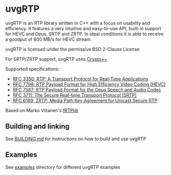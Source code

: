 # uvgRTP

uvgRTP is an RTP library written in C++ with a focus on usability and efficiency. It features a very intuitive and easy-to-use API, built-in support for HEVC and Opus, SRTP and ZRTP. In ideal conditions it is able to receive a goodput of 600 MB/s for HEVC stream.

uvgRTP is licensed under the permissive BSD 2-Clause License

For SRTP/ZRTP support, uvgRTP uses [Crypto++](https://www.cryptopp.com/)

Supported specifications:
   * [RFC 3350: RTP: A Transport Protocol for Real-Time Applications](https://tools.ietf.org/html/rfc3550)
   * [RFC 7798: RTP Payload Format for High Efficiency Video Coding (HEVC)](https://tools.ietf.org/html/rfc7798)
   * [RFC 7587: RTP Payload Format for the Opus Speech and Audio Codec](https://tools.ietf.org/html/rfc7587)
   * [RFC 3711: The Secure Real-time Transport Protocol (SRTP)](https://tools.ietf.org/html/rfc3711)
   * [RFC 6189: ZRTP: Media Path Key Agreement for Unicast Secure RTP](https://tools.ietf.org/html/rfc6189)

Based on Marko Viitanen's [fRTPlib](https://github.com/fador/fRTPlib)

## Building and linking

See [BUILDING.md](BUILDING.md) for instructions on how to build and use uvgRTP

## Examples

See [examples](examples/) directory for different uvgRTP examples
